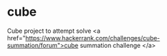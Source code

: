 # cube
Cube project to attempt solve &lt;a href="https://www.hackerrank.com/challenges/cube-summation/forum">cube summation challenge &lt;/a>
